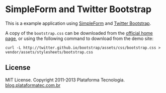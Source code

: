# SimpleForm and Twitter Bootstrap

This is a example application using [SimpleForm](https://github.com/plataformatec/simple_form)
and [Twitter Bootstrap](http://twitter.github.io/bootstrap/).

A copy of the `bootstrap.css` can be downloaded from the [official home page](http://twitter.github.io/bootstrap/), or using the following command to download from the demo site:

```
curl -L http://twitter.github.io/bootstrap/assets/css/bootstrap.css > vendor/assets/stylesheets/bootstrap.css
```

## License

MIT License. Copyright 2011-2013 Plataforma Tecnologia. [blog.plataformatec.com.br](http://blog.plataformatec.com.br)
